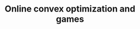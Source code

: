 ---
layout: post
title: Online convex optimization and games
permalink: /no-regret/
excerpt_separator: <!--more-->
tagline: No-regret learning based agents in repeated games.
type: project
imagelink: assets/no-regret.png
---